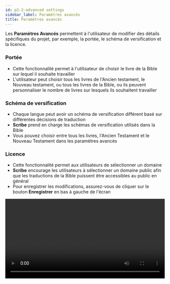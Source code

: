 ```yaml
---
id: p2-2-advanced settings
sidebar_label: Paramètres avancés
title: Paramètres avancés
---
```


Les **Paramètres Avancés** permettent à l'utilisateur de modifier des détails spécifiques du projet, par exemple, la portée, le schéma de versification et la licence.

### Portée ###

  - Cette fonctionnalité permet à l'utilisateur de choisir le livre de la Bible sur lequel il souhaite travailler
  - L'utilisateur peut choisir tous les livres de l'Ancien testament, le Nouveau testament, ou tous les livres de la Bible, ou ils peuvent personnaliser le nombre de livres sur lesquels ils souhaitent travailler

### Schéma de versification ###

  -  Chaque langue peut avoir un schéma de versification différent basé sur différentes décisions de traduction
  -  **Scribe** prend en charge les schémas de versification utilisés dans la Bible
  - Vous pouvez choisir entre tous les livres, l'Ancien Testament et le Nouveau Testament dans les paramètres avancés


### Licence ###

  -  Cette fonctionnalité permet aux utilisateurs de sélectionner un domaine
  -  **Scribe** encourage les utilisateurs à sélectionner un domaine public afin que les traductions de la Bible puissent être accessibles au public en général
  -  Pour enregistrer les modifications, assurez-vous de cliquer sur le bouton **Enregistrer** en bas à gauche de l'écran

<video controls src="/assets/advanced-settings.mov" width="100%" type="video/mov"></video>